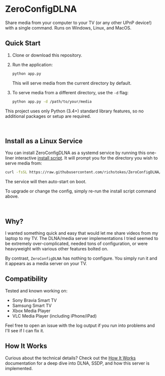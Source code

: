# ZeroConfigDLNA

Share media from your computer to your TV (or any other UPnP device!) with a single command. Runs on Windows, Linux, and MacOS.  

## Quick Start

1. Clone or download this repository.
2. Run the application:
   ```bash
   python app.py
   ```
   This will serve media from the current directory by default.

3. To serve media from a different directory, use the `-d` flag:
   ```bash
   python app.py -d /path/to/your/media
   ```

This project uses only Python (3.4+) standard library features, so no additional packages or setup are required.

&nbsp;


## Install as a Linux Service
You can install ZeroConfigDLNA as a systemd service by running this one-liner interactive [install script](https://github.com/richstokes/ZeroConfigDLNA/blob/main/linux_install.sh). It will prompt you for the directory you wish to serve media from:
```bash
curl -fsSL https://raw.githubusercontent.com/richstokes/ZeroConfigDLNA/refs/heads/main/linux_install.sh -o /tmp/install.sh && sudo bash /tmp/install.sh && rm /tmp/install.sh
```

The service will then auto-start on boot.  

To upgrade or change the config, simply re-run the install script command above.  

&nbsp;

## Why?

I wanted something quick and easy that would let me share videos from my laptop to my TV. The DLNA/media server implementations I tried seemed to be extremely over-complicated, needed tons of configuration, or were heavyweight with various other features bolted on.

By contrast, `ZeroConfigDLNA` has nothing to configure. You simply run it and it appears as a media server on your TV.


## Compatibility

Tested and known working on:  
- Sony Bravia Smart TV
- Samsung Smart TV
- Xbox Media Player
- VLC Media Player (including iPhone/iPad)  


Feel free to open an issue with the log output if you run into problems and I'll see if I can fix it.

## How It Works

Curious about the technical details? Check out the [How It Works](how_it_works.md) documentation for a deep dive into DLNA, SSDP, and how this server is implemented.
